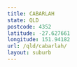 ```yaml
---
title: CABARLAH
state: QLD
postcode: 4352
latitude: -27.627661
longitude: 151.94182
url: /qld/cabarlah/
layout: suburb
---
```

